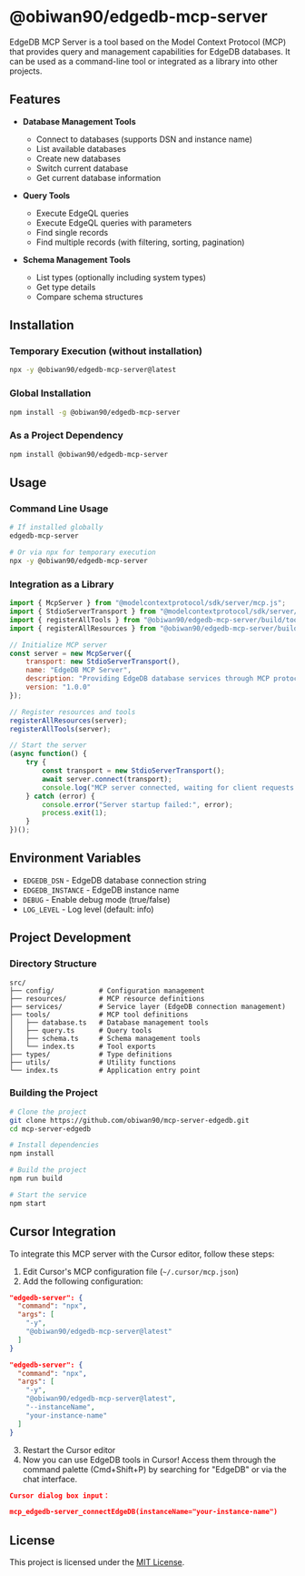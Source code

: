 # @obiwan90/edgedb-mcp-server

EdgeDB MCP Server is a tool based on the Model Context Protocol (MCP) that provides query and management capabilities for EdgeDB databases. It can be used as a command-line tool or integrated as a library into other projects.

## Features

- **Database Management Tools**
  - Connect to databases (supports DSN and instance name)
  - List available databases
  - Create new databases
  - Switch current database
  - Get current database information

- **Query Tools**
  - Execute EdgeQL queries
  - Execute EdgeQL queries with parameters
  - Find single records
  - Find multiple records (with filtering, sorting, pagination)

- **Schema Management Tools**
  - List types (optionally including system types)
  - Get type details
  - Compare schema structures

## Installation

### Temporary Execution (without installation)
```bash
npx -y @obiwan90/edgedb-mcp-server@latest
```

### Global Installation
```bash
npm install -g @obiwan90/edgedb-mcp-server
```

### As a Project Dependency
```bash
npm install @obiwan90/edgedb-mcp-server
```

## Usage

### Command Line Usage
```bash
# If installed globally
edgedb-mcp-server

# Or via npx for temporary execution
npx -y @obiwan90/edgedb-mcp-server
```

### Integration as a Library
```javascript
import { McpServer } from "@modelcontextprotocol/sdk/server/mcp.js";
import { StdioServerTransport } from "@modelcontextprotocol/sdk/server/stdio.js";
import { registerAllTools } from "@obiwan90/edgedb-mcp-server/build/tools/index.js";
import { registerAllResources } from "@obiwan90/edgedb-mcp-server/build/resources/index.js";

// Initialize MCP server
const server = new McpServer({
    transport: new StdioServerTransport(),
    name: "EdgeDB MCP Server",
    description: "Providing EdgeDB database services through MCP protocol",
    version: "1.0.0"
});

// Register resources and tools
registerAllResources(server);
registerAllTools(server);

// Start the server
(async function() {
    try {
        const transport = new StdioServerTransport();
        await server.connect(transport);
        console.log("MCP server connected, waiting for client requests...");
    } catch (error) {
        console.error("Server startup failed:", error);
        process.exit(1);
    }
})();
```

## Environment Variables

- `EDGEDB_DSN` - EdgeDB database connection string
- `EDGEDB_INSTANCE` - EdgeDB instance name
- `DEBUG` - Enable debug mode (true/false)
- `LOG_LEVEL` - Log level (default: info)

## Project Development

### Directory Structure
```
src/
├── config/           # Configuration management
├── resources/        # MCP resource definitions
├── services/         # Service layer (EdgeDB connection management)
├── tools/            # MCP tool definitions
│   ├── database.ts   # Database management tools
│   ├── query.ts      # Query tools
│   ├── schema.ts     # Schema management tools
│   └── index.ts      # Tool exports
├── types/            # Type definitions
├── utils/            # Utility functions
└── index.ts          # Application entry point
```

### Building the Project
```bash
# Clone the project
git clone https://github.com/obiwan90/mcp-server-edgedb.git
cd mcp-server-edgedb

# Install dependencies
npm install

# Build the project
npm run build

# Start the service
npm start
```

## Cursor Integration

To integrate this MCP server with the Cursor editor, follow these steps:

1. Edit Cursor's MCP configuration file (`~/.cursor/mcp.json`)
2. Add the following configuration:

```json
"edgedb-server": {
  "command": "npx",
  "args": [
    "-y",
    "@obiwan90/edgedb-mcp-server@latest"
  ]
}
```

```json
"edgedb-server": {
  "command": "npx",
  "args": [
    "-y",
    "@obiwan90/edgedb-mcp-server@latest",
    "--instanceName",
    "your-instance-name"
  ]
}
```

3. Restart the Cursor editor
4. Now you can use EdgeDB tools in Cursor! Access them through the command palette (Cmd+Shift+P) by searching for "EdgeDB" or via the chat interface.
```json
Cursor dialog box input：

mcp_edgedb-server_connectEdgeDB(instanceName="your-instance-name")
```
## License

This project is licensed under the [MIT License](https://opensource.org/licenses/MIT).